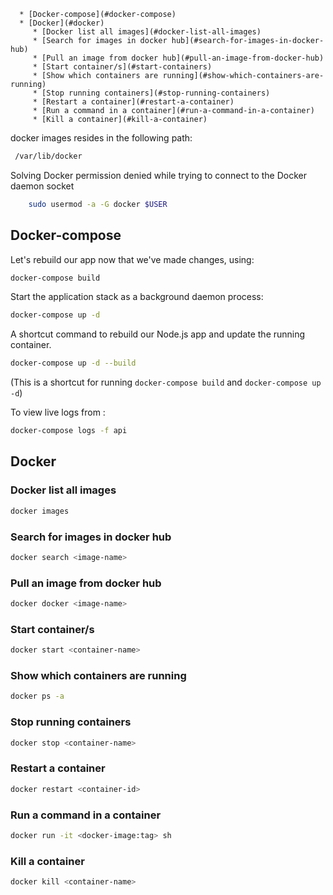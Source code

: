 <!--ts-->
      * [Docker-compose](#docker-compose)
      * [Docker](#docker)
         * [Docker list all images](#docker-list-all-images)
         * [Search for images in docker hub](#search-for-images-in-docker-hub)
         * [Pull an image from docker hub](#pull-an-image-from-docker-hub)
         * [Start container/s](#start-containers)
         * [Show which containers are running](#show-which-containers-are-running)
         * [Stop running containers](#stop-running-containers)
         * [Restart a container](#restart-a-container)
         * [Run a command in a container](#run-a-command-in-a-container)
         * [Kill a container](#kill-a-container)

<!-- Added by: gil_diy, at: 2019-07-12T23:01+03:00 -->

<!--te-->

docker images resides in the following path:
```bash
 /var/lib/docker
 ```


 Solving Docker permission denied while trying to connect to the Docker daemon socket
```bash
    sudo usermod -a -G docker $USER
```

## Docker-compose

Let's rebuild our app now that we've made changes, using:
```bash
docker-compose build
```

Start the application stack as a background daemon process:
```bash
docker-compose up -d
```


A shortcut command to rebuild our Node.js app and update the running container.
```bash
docker-compose up -d --build
```
(This is a shortcut for running `docker-compose build` and `docker-compose up -d`)



To view live logs from :
```bash
docker-compose logs -f api
```



## Docker

### Docker list all images

```bash
docker images
```

### Search for images in docker hub
```bash
docker search <image-name>
```

### Pull an image from docker hub
```bash
docker docker <image-name>
```

### Start container/s

```bash
docker start <container-name>
```


### Show which containers are running

```bash
docker ps -a
```

### Stop running containers
```bash
docker stop <container-name>
```

### Restart a container
```bash
docker restart <container-id>
```


### Run a command in a container
```bash
docker run -it <docker-image:tag> sh
```
### Kill a container
```bash
docker kill <container-name>
```
